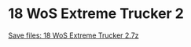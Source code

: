 # 18 WoS Extreme Trucker 2
[Save files: 18 WoS Extreme Trucker 2.7z](18%20WoS%20Extreme%20Trucker%202.7z?raw=true)
